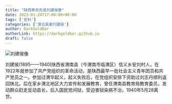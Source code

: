 ```yaml
---
title: "陕西革命先驱刘建侯像"
date: 2023-01-24T17:00:00+08:00
tags: ['史料']
categories: ['渭北英豪刘建侯']
author: DarkGoldBar
authorLink: https://darkgoldbar.github.io
draft: false
---
```


![刘建侯像](/images/刘建侯像.jpg)

刘建侯(1895——1940)陕西省渭南县（今渭南市临渭区）信义乡安刘村人，在1922年就参加了共产党组织的革命活动，是陕西最早一批社会主义青年团员和共产党员之一。参加过渭华起义，起义失败后，在党组织安排下资助过刘志丹顺利返回陕北。后在家乡渭北地区大力宣传和发展教育，曾任渭南县教育局教育委员，发动群众赶走反动县长，后入国民党间狱，受迫害狱染病不治，1940年5月28离世。